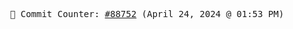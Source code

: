 <p align="center">
    <samp>
        📮 Commit Counter: <a href="https://github.com/Javascript-void0/Javascript-void0/commits/main">#88752</a> (April 24, 2024 @ 01:53 PM)
    </samp>
</p>